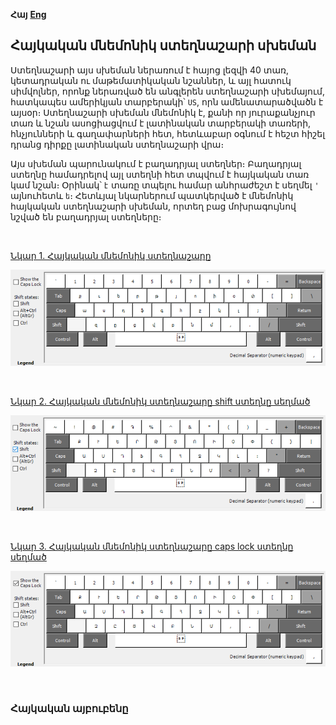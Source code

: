
**Հայ** [**Eng**](./README-en.md)


## Հայկական մնեմոնիկ ստեղնաշարի սխեման

Ստեղնաշարի այս սխեման ներառում է հայոց լեզվի 40 տառ, կետադրական ու մաթեմատիկական նշաններ, և այլ հատուկ սիմվոլներ, որոնք ներառված են անգլերեն ստեղնաշարի սխեմայում, հատկապես ամերիկյան տարբերակի՝ `US`, որն ամենատարածվածն է այսօր։ Ստեղնաշարի սխեման մնեմոնիկ է, քանի որ յուրաքանչյուր տառ և նշան ասոցիացվում է լատինական տարբերակի տառերի, հնչյունների և գաղափարների հետ, հետևաբար օգնում է հեշտ հիշել դրանց դիրքը լատինական ստեղնաշարի վրա։

Այս սխեման պարունակում է բաղադրյալ ստեղներ։ Բաղադրյալ ստեղնը համադրելով այլ ստեղնի հետ տպվում է հայկական տառ կամ նշան։ Օրինակ՝ `է` տառը տպելու համար անհրաժեշտ է սեղմել `'` այնուհետև `ե`։ Հետևյալ նկարներում պատկերված է մնեմոնիկ հայկական ստեղնաշարի սխեման, որտեղ բաց մոխրագույնով նշված են բաղադրյալ ստեղները։

<br />

  [Նկար 1. Հայկական մնեմոնիկ ստեղնաշարը](#նկար-1)
<p><img width="800" src="./images/HYM.png" alt="Հայկական մնեմոնիկ ստեղնաշարի սխեման" title="Հայկական մնեմոնիկ ստեղնաշարի սխեման" /></p>

<br />

  [Նկար 2. Հայկական մնեմոնիկ ստեղնաշարը shift ստեղնը սեղմած](#նկար-2)
<p><img width="800" src="./images/HYM-shift.png" alt="Հայկական մնեմոնիկ ստեղնաշարի սխեման shift ստեղնը սեղմած" title="Հայկական մնեմոնիկ ստեղնաշարի սխեման shift ստեղնը սեղմած" /></p>

<br />

  [Նկար 3. Հայկական մնեմոնիկ ստեղնաշարը caps lock ստեղնը սեղմած](#նկար-3)
<p><img width="800" src="./images/HYM-caps-lock.png" alt="Հայկական մնեմոնիկ ստեղնաշարի սխեման caps lock ստեղնը սեղմած" title="Հայկական մնեմոնիկ ստեղնաշարի սխեման caps lock ստեղնը սեղմած" /></p>

<br />

### Հայկական այբուբենը

